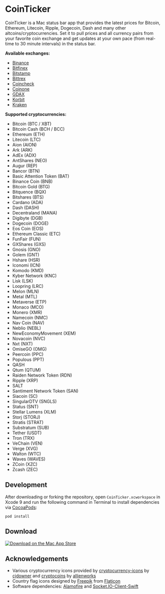 # CoinTicker
CoinTicker is a Mac status bar app that provides the latest prices for Bitcoin, Ethereum, Litecoin, Ripple, Dogecoin, Dash and many other altcoins/cryptocurrencies. Set it to pull prices and all currency pairs from your favorite coin exchange and get updates at your own pace (from real-time to 30 minute intervals) in the status bar.

**Available exchanges:**
- [Binance](https://www.binance.com)
- [Bitfinex](https://www.bitfinex.com)
- [Bitstamp](https://www.bitstamp.net)
- [Bittrex](https://bittrex.com)
- [Coincheck](https://coincheck.com)
- [Coinone](https://coinone.co.kr)
- [GDAX](https://www.gdax.com)
- [Korbit](https://www.korbit.co.kr)
- [Kraken](https://www.kraken.com)

**Supported cryptocurrencies:**
- Bitcoin (BTC / XBT)
- Bitcoin Cash (BCH / BCC)
- Ethereum (ETH)
- Litecoin (LTC)
- Aion (AION)
- Ark (ARK)
- AdEx (ADX)
- AntShares (NEO)
- Augur (REP)
- Bancor (BTN)
- Basic Attention Token (BAT)
- Binance Coin (BNB)
- Bitcoin Gold (BTG)
- Bitquence (BQX)
- Bitshares (BTS)
- Cardano (ADA)
- Dash (DASH)
- Decentraland (MANA)
- Digibyte (DGB)
- Dogecoin (DOGE)
- Eos Coin (EOS)
- Ethereum Classic (ETC)
- FunFair (FUN)
- GXShares (GXS)
- Gnosis (GNO)
- Golem (GNT)
- Hshare (HSR)
- Iconomi (ICN)
- Komodo (KMD)
- Kyber Network (KNC)
- Lisk (LSK)
- Loopring (LRC)
- Melon (MLN)
- Metal (MTL)
- Metaverse (ETP)
- Monaco (MCO)
- Monero (XMR)
- Namecoin (NMC)
- Nav Coin (NAV)
- Neblio (NEBL)
- NewEconomyMovement (XEM)
- Novacoin (NVC)
- Nxt (NXT)
- OmiseGO (OMG)
- Peercoin (PPC)
- Populous (PPT)
- QASH
- Qtum (QTUM)
- Raiden Network Token (RDN)
- Ripple (XRP)
- SALT
- Santiment Network Token (SAN)
- Siacoin (SC)
- SingularDTV (SNGLS)
- Status (SNT)
- Stellar Lumens (XLM)
- Storj (STORJ)
- Stratis (STRAT)
- Substratum (SUB)
- Tether (USDT)
- Tron (TRX)
- VeChain (VEN)
- Verge (XVG)
- Walton (WTC)
- Waves (WAVES)
- ZCoin (XZC)
- Zcash (ZEC)

## Development
After downloading or forking the repository, open `CoinTicker.xcworkspace` in Xcode 9 and run the following command in Terminal to install dependencies via [CocoaPods](https://cocoapods.org):

    pod install

## Download
[![Download on the Mac App Store](https://devimages.apple.com.edgekey.net/app-store/marketing/guidelines/mac/images/badge-download-on-the-mac-app-store.svg)](https://itunes.apple.com/us/app/cointicker-bitcoin-and-ethereum-ticker/id1247300730)

## Acknowledgements
- Various cryptocurrency icons provided by [cryptocurrency-icons](https://github.com/cjdowner/cryptocurrency-icons) by [cjdowner](https://github.com/cjdowner) and [cryptocoins](https://github.com/allienworks/cryptocoins) by [allienworks](https://github.com/allienworks)
- Country flag icons designed by [Freepik](https://www.flaticon.com/authors/freepik) from [Flaticon](https://www.flaticon.com/packs/countrys-flags)
- Software dependencies: [Alamofire](https://github.com/Alamofire/Alamofire) and [Socket.IO-Client-Swift](https://github.com/socketio/socket.io-client-swift)
